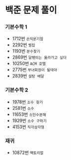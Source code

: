 # 백준 문제 풀이

### 기본수학 1
- 1712번 `손익분기점`
- 2292번 `벌집`
- 1193번 `분수찾기`
- 2869번 `달팽이는 올라가고 싶다`
- 10250번 `ACM 호텔`
- 2775번 `부녀회장이 될테야`
- 2839번 `설탕 배달`  

### 기본수학 2
- 1978번 `소수 찾기`
- 2581번 `소수`
- 11653번 `소인수분해`
- 1929번 `소수 구하기`
- 4153번 `직각삼각형`

### 재귀
- 10872번 `팩토리얼`